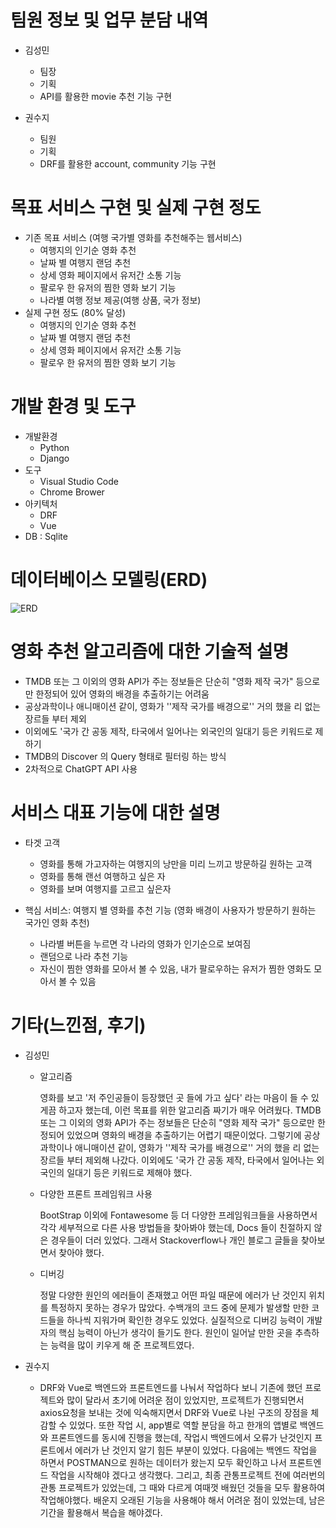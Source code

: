 # 팀원 정보 및 업무 분담 내역

* 김성민
  
  - 팀장
  - 기획
  - API를 활용한 movie 추천 기능 구현

* 권수지
  
  * 팀원
  * 기획
  * DRF를 활용한 account, community 기능 구현

# 목표 서비스 구현 및 실제 구현 정도

* 기존 목표 서비스 (여행 국가별 영화를 추천해주는 웹서비스)
  * 여행지의 인기순 영화 추천
  * 날짜 별 여행지 랜덤 추천
  * 상세 영화 페이지에서 유저간 소통 기능
  * 팔로우 한 유저의 찜한 영화 보기 기능
  * 나라별 여행 정보 제공(여행 상품, 국가 정보)
* 실제 구현 정도 (80% 달성)
  * 여행지의 인기순 영화 추천
  * 날짜 별 여행지 랜덤 추천
  * 상세 영화 페이지에서 유저간 소통 기능
  * 팔로우 한 유저의 찜한 영화 보기 기능

# 개발 환경 및 도구

* 개발환경
  * Python
  * Django
* 도구
  * Visual Studio Code
  * Chrome Brower
* 아키텍처
  * DRF
  * Vue
* DB : Sqlite

# 데이터베이스 모델링(ERD)

![ERD](C:\Users\SSAFY\Downloads\ERD.drawio.png)

# 영화 추천 알고리즘에 대한 기술적 설명

* TMDB 또는 그 이외의 영화 API가 주는 정보들은 단순히 "영화 제작 국가" 등으로만 한정되어 있어 영화의 배경을 추출하기는 어려움 
* 공상과학이나 애니매이션 같이, 영화가 ''제작 국가를 배경으로'' 거의 했을 리 없는 장르들 부터 제외 
* 이외에도 '국가 간 공동 제작,  타국에서 일어나는 외국인의 일대기 등은 키워드로 제하기 
* TMDB의 Discover 의 Query 형태로 필터링 하는 방식 
* 2차적으로 ChatGPT API 사용

# 서비스 대표 기능에 대한 설명

* 타겟 고객
  
  * 영화를 통해 가고자하는 여행지의 낭만을  미리 느끼고 방문하길 원하는 고객
  * 영화를 통해 랜선 여행하고 싶은 자
  * 영화를 보며 여행지를 고르고 싶은자

* 핵심 서비스: 여행지 별 영화를 추천 기능 (영화 배경이 사용자가 방문하기 원하는 국가인 영화 추천)
  
  * 나라별 버튼을 누르면 각 나라의 영화가 인기순으로 보여짐
  * 랜덤으로 나라 추천 기능
  * 자신이 찜한 영화를 모아서 볼 수 있음, 내가 팔로우하는 유저가 찜한 영화도 모아서 볼 수 있음

# 기타(느낀점, 후기)

* 김성민
  
  * 알고리즘 
    
    영화를 보고 '저 주인공들이 등장했던 곳 들에 가고 싶다' 라는 마음이 들 수 있게끔 하고자 했는데, 이런 목표를 위한 알고리즘 짜기가 매우 어려웠다. TMDB 또는 그 이외의 영화 API가 주는 정보들은 단순히 "영화 제작 국가" 등으로만 한정되어 있었으며 영화의 배경을 추출하기는 어렵기 때문이었다. 그렇기에 공상과학이나 애니매이션 같이, 영화가 ''제작 국가를 배경으로'' 거의 했을 리 없는 장르들 부터 제외해 나갔다. 이외에도 '국가 간 공동 제작,  타국에서 일어나는 외국인의 일대기 등은 키워드로 제해야 했다.
  
  * 다양한 프론트 프레임워크 사용
    
    BootStrap 이외에 Fontawesome 등 더 다양한 프레임워크들을 사용하면서 각각 세부적으로 다른 사용 방법들을 찾아봐야 했는데, Docs 들이 친절하지 않은 경우들이 더러 있었다. 그래서 Stackoverflow나 개인 블로그 글들을 찾아보면서 찾아야 했다.
  
  * 디버깅
    
    정말 다양한 원인의 에러들이 존재했고 어떤 파일 때문에 에러가 난 것인지 위치를 특정하지 못하는 경우가 많았다. 수백개의 코드 중에  문제가 발생할 만한 코드들을 하나씩 지워가며 확인한 경우도 있었다. 실질적으로 디버깅 능력이 개발자의 핵심 능력이 아닌가 생각이 들기도 한다. 원인이 일어날 만한 곳을 추측하는 능력을 많이 키우게 해 준 프로젝트였다.

* 권수지
  
  * DRF와 Vue로 백엔드와 프론트엔드를 나눠서 작업하다 보니 기존에 했던 프로젝트와 많이 달라서 초기에 어려운 점이 있었지만, 프로젝트가 진행되면서 axios요청을 보내는 것에 익숙해지면서 DRF와 Vue로 나뉜 구조의 장점을 체감할 수 있었다. 또한 작업 시, app별로 역할 분담을 하고 한개의 앱별로 백엔드와 프론트엔드를 동시에 진행을 했는데, 작업시 백엔드에서 오류가 난것인지 프론트에서 에러가 난 것인지 알기 힘든 부분이 있었다. 다음에는 백엔드 작업을 하면서 POSTMAN으로 원하는 데이터가 왔는지 모두 확인하고 나서 프론트엔드 작업을 시작해야 겠다고 생각했다. 그리고, 최종 관통프로젝트 전에 여러번의 관통 프로젝트가 있었는데, 그 때와 다르게 여때껏 배웠던 것들을 모두 활용하여 작업해야했다. 배운지 오래된 기능을  사용해야 해서 어려운 점이 있었는데, 남은 기간을 활용해서 복습을 해야겠다.

​    